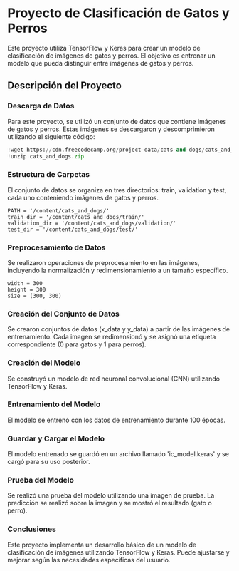 # Proyecto de Clasificación de Gatos y Perros

Este proyecto utiliza TensorFlow y Keras para crear un modelo de clasificación de imágenes de gatos y perros. El objetivo es entrenar un modelo que pueda distinguir entre imágenes de gatos y perros.

## Descripción del Proyecto

### Descarga de Datos

Para este proyecto, se utilizó un conjunto de datos que contiene imágenes de gatos y perros. Estas imágenes se descargaron y descomprimieron utilizando el siguiente código:

```python
!wget https://cdn.freecodecamp.org/project-data/cats-and-dogs/cats_and_dogs.zip
!unzip cats_and_dogs.zip
```
### Estructura de Carpetas
El conjunto de datos se organiza en tres directorios: train, validation y test, cada uno conteniendo imágenes de gatos y perros.

```
PATH = '/content/cats_and_dogs/'
train_dir = '/content/cats_and_dogs/train/'
validation_dir = '/content/cats_and_dogs/validation/'
test_dir = '/content/cats_and_dogs/test/'
```

### Preprocesamiento de Datos
Se realizaron operaciones de preprocesamiento en las imágenes, incluyendo la normalización y redimensionamiento a un tamaño específico.

```
width = 300
height = 300
size = (300, 300)
```

### Creación del Conjunto de Datos
Se crearon conjuntos de datos (x_data y y_data) a partir de las imágenes de entrenamiento. Cada imagen se redimensionó y se asignó una etiqueta correspondiente (0 para gatos y 1 para perros).

### Creación del Modelo
Se construyó un modelo de red neuronal convolucional (CNN) utilizando TensorFlow y Keras.

### Entrenamiento del Modelo
El modelo se entrenó con los datos de entrenamiento durante 100 épocas.

### Guardar y Cargar el Modelo
El modelo entrenado se guardó en un archivo llamado 'ic_model.keras' y se cargó para su uso posterior.

### Prueba del Modelo
Se realizó una prueba del modelo utilizando una imagen de prueba. La predicción se realizó sobre la imagen y se mostró el resultado (gato o perro).

### Conclusiones
Este proyecto implementa un desarrollo básico de un modelo de clasificación de imágenes utilizando TensorFlow y Keras. Puede ajustarse y mejorar según las necesidades específicas del usuario.
